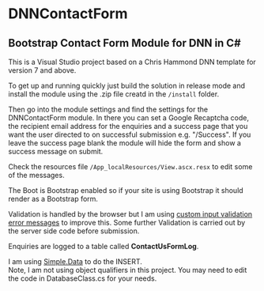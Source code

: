 # DNNContactForm

## Bootstrap Contact Form Module for DNN in C#

This is a Visual Studio project based on a Chris Hammond DNN template for version 7 and above.

To get up and running quickly just build the solution in release mode and install the module using the .zip file creatd in the `/install` folder.

Then go into the module settings and find the settings for the DNNContactForm module.  In there you can set a Google Recaptcha code, the recipient email
address for the enquiries and a success page that you want the user directed to on successful submission e.g. "/Success".  If you leave the success page
blank the module will hide the form and show a success message on submit.

Check the resources file `/App_localResources/View.ascx.resx` to edit some of the messages.

The Boot is Bootstrap enabled so if your site is using Bootstrap it should render as a Bootstrap form.

Validation is handled by the browser but I am using [custom input validation error messages](https://libraries.io/npm/civem) to improve this.
Some further Validation is carried out by the server side code before submission.

Enquiries are logged to a table called <strong>ContactUsFormLog</strong>. 

I am using [Simple.Data](https://github.com/markrendle/Simple.Data) to do the INSERT.  
Note, I am not using object qualifiers in this project. You may need to edit the code
in DatabaseClass.cs for your needs.